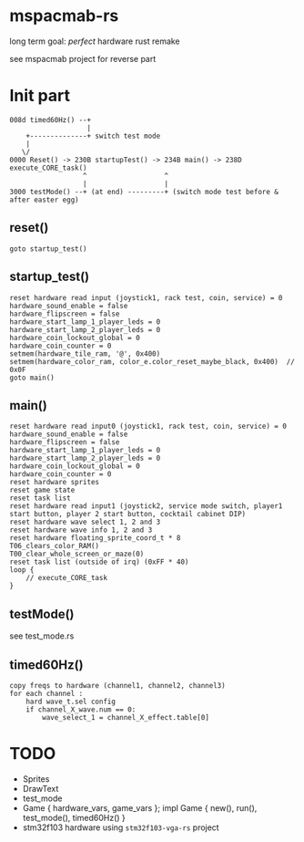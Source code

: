 # mspacmab-rs

long term goal: _perfect_ hardware rust remake

see mspacmab project for reverse part

# Init part

```
008d timed60Hz() --+
                   |
    +--------------+ switch test mode
    |
   \/
0000 Reset() -> 230B startupTest() -> 234B main() -> 238D execute_CORE_task()
                  ^                   ^
                  |                   |
3000 testMode() --+ (at end) ---------+ (switch mode test before & after easter egg)
```

## reset()

`goto startup_test()`

## startup_test()

```
reset hardware read input (joystick1, rack test, coin, service) = 0
hardware_sound_enable = false
hardware_flipscreen = false
hardware_start_lamp_1_player_leds = 0
hardware_start_lamp_2_player_leds = 0
hardware_coin_lockout_global = 0
hardware_coin_counter = 0
setmem(hardware_tile_ram, '@', 0x400)
setmem(hardware_color_ram, color_e.color_reset_maybe_black, 0x400)  // 0x0F
goto main()
```

## main()

```
reset hardware read input0 (joystick1, rack test, coin, service) = 0
hardware_sound_enable = false
hardware_flipscreen = false
hardware_start_lamp_1_player_leds = 0
hardware_start_lamp_2_player_leds = 0
hardware_coin_lockout_global = 0
hardware_coin_counter = 0        
reset hardware sprites
reset game state
reset task list
reset hardware read input1 (joystick2, service mode switch, player1 start button, player 2 start button, cocktail cabinet DIP)
reset hardware wave select 1, 2 and 3
reset hardware wave info 1, 2 and 3
reset hardware floating_sprite_coord_t * 8
T06_clears_color_RAM()
T00_clear_whole_screen_or_maze(0)
reset task list (outside of irq) (0xFF * 40)
loop {
    // execute_CORE_task
}
```

## testMode()

see test_mode.rs


## timed60Hz()

```
copy freqs to hardware (channel1, channel2, channel3)
for each channel :
    hard wave_t.sel config
    if channel_X_wave.num == 0:
        wave_select_1 = channel_X_effect.table[0]
```


# TODO

- Sprites
- DrawText
- test_mode
- Game { hardware_vars, game_vars }; impl Game { new(), run(), test_mode(), timed60Hz() }
- stm32f103 hardware using `stm32f103-vga-rs` project
